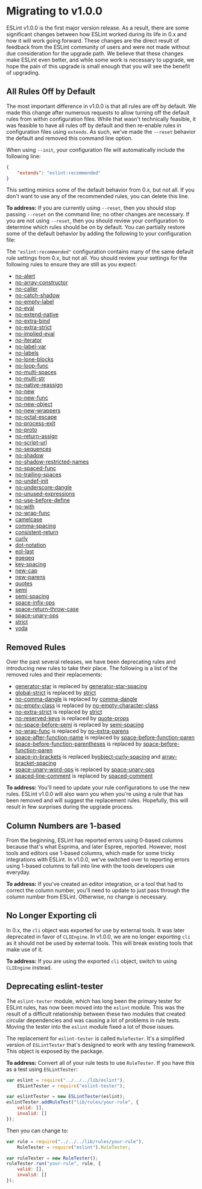 # Migrating to v1.0.0

ESLint v1.0.0 is the first major version release. As a result, there are some significant changes between how ESLint worked during its life in 0.x and how it will work going forward. These changes are the direct result of feedback from the ESLint community of users and were not made without due consideration for the upgrade path. We believe that these changes make ESLint even better, and while some work is necessary to upgrade, we hope the pain of this upgrade is small enough that you will see the benefit of upgrading.

## All Rules Off by Default

The most important difference in v1.0.0 is that all rules are off by default. We made this change after numerous requests to allow turning off the default rules from within configuration files. While that wasn't technically feasible, it was feasible to have all rules off by default and then re-enable rules in configuration files using `extends`. As such, we've made the `--reset` behavior the default and removed this command line option.

When using `--init`, your configuration file will automatically include the following line:

```json
{
    "extends": "eslint:recommended"
}
```

This setting mimics some of the default behavior from 0.x, but not all. If you don't want to use any of the recommended rules, you can delete this line.

**To address:** If you are currently using `--reset`, then you should stop passing `--reset` on the command line; no other changes are necessary. If you are not using `--reset`, then you should review your configuration to determine which rules should be on by default. You can partially restore some of the default behavior by adding the following to your configuration file:


The `"eslint:recommended"` configuration contains many of the same default rule settings from 0.x, but not all. You should review your settings for the following rules to ensure they are still as you expect:

* [no-alert](http://eslint.org/docs/rules/no-alert)
* [no-array-constructor](http://eslint.org/docs/rules/no-array-constructor)
* [no-caller](http://eslint.org/docs/rules/no-caller)
* [no-catch-shadow](http://eslint.org/docs/rules/no-catch-shadow)
* [no-empty-label](http://eslint.org/docs/rules/no-empty-label)
* [no-eval](http://eslint.org/docs/rules/no-eval)
* [no-extend-native](http://eslint.org/docs/rules/no-extend-native)
* [no-extra-bind](http://eslint.org/docs/rules/no-extra-bind)
* [no-extra-strict](http://eslint.org/docs/rules/no-extra-strict)
* [no-implied-eval](http://eslint.org/docs/rules/no-implied-eval)
* [no-iterator](http://eslint.org/docs/rules/no-iterator)
* [no-label-var](http://eslint.org/docs/rules/no-label-var)
* [no-labels](http://eslint.org/docs/rules/no-labels)
* [no-lone-blocks](http://eslint.org/docs/rules/no-lone-blocks)
* [no-loop-func](http://eslint.org/docs/rules/no-loop-func)
* [no-multi-spaces](http://eslint.org/docs/rules/no-multi-spaces)
* [no-multi-str](http://eslint.org/docs/rules/no-multi-str)
* [no-native-reassign](http://eslint.org/docs/rules/no-native-reassign)
* [no-new](http://eslint.org/docs/rules/no-new)
* [no-new-func](http://eslint.org/docs/rules/no-new-func)
* [no-new-object](http://eslint.org/docs/rules/no-new-object)
* [no-new-wrappers](http://eslint.org/docs/rules/no-new-wrappers)
* [no-octal-escape](http://eslint.org/docs/rules/no-octal-escape)
* [no-process-exit](http://eslint.org/docs/rules/no-process-exit)
* [no-proto](http://eslint.org/docs/rules/no-proto)
* [no-return-assign](http://eslint.org/docs/rules/no-return-assign)
* [no-script-url](http://eslint.org/docs/rules/no-script-url)
* [no-sequences](http://eslint.org/docs/rules/no-sequences)
* [no-shadow](http://eslint.org/docs/rules/no-shadow)
* [no-shadow-restricted-names](http://eslint.org/docs/rules/no-shadow-restricted-names)
* [no-spaced-func](http://eslint.org/docs/rules/no-spaced-func)
* [no-trailing-spaces](http://eslint.org/docs/rules/no-trailing-spaces)
* [no-undef-init](http://eslint.org/docs/rules/no-undef-init)
* [no-underscore-dangle](http://eslint.org/docs/rules/no-underscore-dangle)
* [no-unused-expressions](http://eslint.org/docs/rules/no-unused-expressions)
* [no-use-before-define](http://eslint.org/docs/rules/no-use-before-define)
* [no-with](http://eslint.org/docs/rules/no-with)
* [no-wrap-func](http://eslint.org/docs/rules/no-wrap-func)
* [camelcase](http://eslint.org/docs/rules/camelcase)
* [comma-spacing](http://eslint.org/docs/rules/comma-spacing)
* [consistent-return](http://eslint.org/docs/rules/consistent-return)
* [curly](http://eslint.org/docs/rules/curly)
* [dot-notation](http://eslint.org/docs/rules/dot-notation)
* [eol-last](http://eslint.org/docs/rules/eol-last)
* [eqeqeq](http://eslint.org/docs/rules/eqeqeq)
* [key-spacing](http://eslint.org/docs/rules/key-spacing)
* [new-cap](http://eslint.org/docs/rules/new-cap)
* [new-parens](http://eslint.org/docs/rules/new-parens)
* [quotes](http://eslint.org/docs/rules/quotes)
* [semi](http://eslint.org/docs/rules/semi)
* [semi-spacing](http://eslint.org/docs/rules/semi-spacing)
* [space-infix-ops](http://eslint.org/docs/rules/space-infix-ops)
* [space-return-throw-case](http://eslint.org/docs/rules/space-return-throw-case)
* [space-unary-ops](http://eslint.org/docs/rules/space-unary-ops)
* [strict](http://eslint.org/docs/rules/strict)
* [yoda](http://eslint.org/docs/rules/yoda)

## Removed Rules

Over the past several releases, we have been deprecating rules and introducing new rules to take their place. The following is a list of the removed rules and their replacements:

* [generator-star](http://eslint.org/docs/rules/generator-star) is replaced by [generator-star-spacing](http://eslint.org/docs/rules/generator-star-spacing)
* [global-strict](http://eslint.org/docs/rules/global-strict) is replaced by [strict](http://eslint.org/docs/rules/strict)
* [no-comma-dangle](http://eslint.org/docs/rules/no-comma-dangle) is replaced by [comma-dangle](http://eslint.org/docs/rules/comma-dangle)
* [no-empty-class](http://eslint.org/docs/rules/no-empty-class) is replaced by [no-empty-character-class](http://eslint.org/docs/rules/no-empty-character-class)
* [no-extra-strict](http://eslint.org/docs/rules/no-extra-strict) is replaced by [strict](http://eslint.org/docs/rules/strict)
* [no-reserved-keys](http://eslint.org/docs/rules/no-reserved-keys) is replaced by [quote-props](http://eslint.org/docs/rules/quote-props)
* [no-space-before-semi](http://eslint.org/docs/rules/no-space-before-semi) is replaced by [semi-spacing](http://eslint.org/docs/rules/semi-spacing)
* [no-wrap-func](http://eslint.org/docs/rules/no-wrap-func) is replaced by [no-extra-parens](http://eslint.org/docs/rules/no-extra-parens)
* [space-after-function-name](http://eslint.org/docs/rules/space-after-function-name) is replaced by [space-before-function-paren](http://eslint.org/docs/rules/space-before-function-paren)
* [space-before-function-parentheses](http://eslint.org/docs/rules/space-before-function-parentheses) is replaced by [space-before-function-paren](http://eslint.org/docs/rules/space-before-function-paren)
* [space-in-brackets](http://eslint.org/docs/rules/space-in-brackets) is replaced by[object-curly-spacing](http://eslint.org/docs/rules/object-curly-spacing) and [array-bracket-spacing](http://eslint.org/docs/rules/array-bracket-spacing)
* [space-unary-word-ops](http://eslint.org/docs/rules/space-unary-word-ops) is replaced by [space-unary-ops](http://eslint.org/docs/rules/space-unary-ops)
* [spaced-line-comment](http://eslint.org/docs/rules/spaced-line-comment) is replaced by [spaced-comment](http://eslint.org/docs/rules/spaced-comment)

**To address:** You'll need to update your rule configurations to use the new rules. ESLint v1.0.0 will also warn you when you're using a rule that has been removed and will suggest the replacement rules. Hopefully, this will result in few surprises during the upgrade process.

## Column Numbers are 1-based

From the beginning, ESLint has reported errors using 0-based columns because that's what Esprima, and later Espree, reported. However, most tools and editors use 1-based columns, which made for some tricky integrations with ESLint. In v1.0.0, we've switched over to reporting errors using 1-based columns to fall into line with the tools developers use everyday.

**To address:** If you've created an editor integration, or a tool that had to correct the column number, you'll need to update to just pass through the column number from ESLint. Otherwise, no change is necessary.

## No Longer Exporting cli

In 0.x, the `cli` object was exported for use by external tools. It was later deprecated in favor of `CLIEngine`. In v1.0.0, we are no longer exporting `cli` as it should not be used by external tools. This will break existing tools that make use of it.

**To address:** If you are using the exported `cli` object, switch to using `CLIEngine` instead.

## Deprecating eslint-tester

The `eslint-tester` module, which has long been the primary tester for ESLint rules, has now been moved into the `eslint` module. This was the result of a difficult relationship between these two modules that created circular dependencies and was causing a lot of problems in rule tests. Moving the tester into the `eslint` module fixed a lot of those issues.

The replacement for `eslint-tester` is called `RuleTester`. It's a simplified version of `ESLintTester` that's designed to work with any testing framework. This object is exposed by the package.

**To address:** Convert all of your rule tests to use `RuleTester`. If you have this as a test using `ESLintTester`:

```js
var eslint = require("../../../lib/eslint"),
    ESLintTester = require("eslint-tester");

var eslintTester = new ESLintTester(eslint);
eslintTester.addRuleTest("lib/rules/your-rule", {
    valid: [],
    invalid: []
});
```

Then you can change to:

```js
var rule = require("../../../lib/rules/your-rule"),
    RuleTester = require("eslint").RuleTester;

var ruleTester = new RuleTester();
ruleTester.run("your-rule", rule, {
    valid: [],
    invalid: []
});
```
